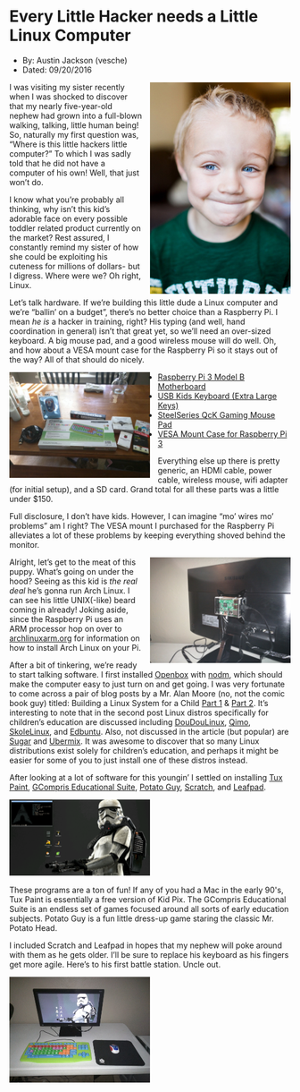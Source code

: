# Every Little Hacker needs a Little Linux Computer
* By: Austin Jackson (vesche)
* Dated: 09/20/2016

<img src="media/00-turner.jpeg" style="float: right; padding-left: 1em;" width="50%" height="50%"/>

I was visiting my sister recently when I was shocked to discover that my nearly five-year-old nephew had grown into a full-blown walking, talking, little human being! So, naturally my first question was, “Where is this little hackers little computer?” To which I was sadly told that he did not have a computer of his own! Well, that just won’t do.

I know what you’re probably all thinking, why isn’t this kid’s adorable face on every possible toddler related product currently on the market? Rest assured, I constantly remind my sister of how she could be exploiting his cuteness for millions of dollars- but I digress. Where were we? Oh right, Linux.

Let’s talk hardware. If we’re building this little dude a Linux computer and we’re “ballin’ on a budget”, there’s no better choice than a Raspberry Pi. I mean <i>he is</i> a hacker in training, right? His typing (and well, hand coordination in general) isn’t that great yet, so we’ll need an over-sized keyboard. A big mouse pad, and a good wireless mouse will do well. Oh, and how about a VESA mount case for the Raspberry Pi so it stays out of the way? All of that should do nicely.

<img src="media/00-hardware.jpeg" style="float: left; padding-right: 1em;" width="50%" height="50%"/>

* [Raspberry Pi 3 Model B Motherboard](https://www.raspberrypi.org/products/raspberry-pi-3-model-b/)
* [USB Kids Keyboard (Extra Large Keys)](http://a.co/12wGpGI)
* [SteelSeries QcK Gaming Mouse Pad](http://a.co/avmX8p4)
* [VESA Mount Case for Raspberry Pi 3](http://a.co/dQualAb)

Everything else up there is pretty generic, an HDMI cable, power cable, wireless mouse, wifi adapter (for initial setup), and a SD card. Grand total for all these parts was a little under $150.

Full disclosure, I don’t have kids. However, I can imagine “mo’ wires mo’ problems” am I right? The VESA mount I purchased for the Raspberry Pi alleviates a lot of these problems by keeping everything shoved behind the monitor.

<img src="media/00-vesa.jpeg" style="float: right; padding-left: 1em;" width="50%" height="50%"/>

Alright, let’s get to the meat of this puppy. What’s going on under the hood? Seeing as this kid is *the real deal* he’s gonna run Arch Linux. I can see his little UNIX(-like) beard coming in already! Joking aside, since the Raspberry Pi uses an ARM processor hop on over to [archlinuxarm.org](https://archlinuxarm.org/platforms/armv8/broadcom/raspberry-pi-3) for information on how to install Arch Linux on your Pi.

After a bit of tinkering, we’re ready to start talking software. I first installed [Openbox](https://wiki.archlinux.org/index.php/openbox) with [nodm](https://wiki.archlinux.org/index.php/Nodm), which should make the computer easy to just turn on and get going. I was very fortunate to come across a pair of blog posts by a Mr. Alan Moore (no, not the comic book guy) titled: Building a Linux System for a Child [Part 1](http://www.alandmoore.com/blog/2013/01/07/building-a-linux-system-for-a-child-part-1-what-and-why/) & [Part 2](http://www.alandmoore.com/blog/2013/01/31/building-a-linux-system-for-a-child-part2-distros-and-software/). It’s interesting to note that in the second post Linux distros specifically for children’s education are discussed including [DouDouLinux](http://www.doudoulinux.org/), [Qimo](https://en.wikipedia.org/wiki/Qimo_4_Kids), [SkoleLinux](https://en.wikipedia.org/wiki/Skolelinux), and [Edbuntu](https://www.edubuntu.org/). Also, not discussed in the article (but popular) are [Sugar](https://www.sugarlabs.org/) and [Ubermix](http://www.ubermix.org/). It was awesome to discover that so many Linux distributions exist solely for children’s education, and perhaps it might be easier for some of you to just install one of these distros instead.

After looking at a lot of software for this youngin’ I settled on installing [Tux Paint](http://www.tuxpaint.org/), [GCompris Educational Suite](http://gcompris.net/index-en.html), [Potato Guy](https://www.thinkpenguin.com/gnu-linux/potato-guy), [Scratch](https://scratch.mit.edu/), and [Leafpad](http://tarot.freeshell.org/leafpad/).

<img src="media/00-scrot.png" width="50%" height="50%"/>

These programs are a ton of fun! If any of you had a Mac in the early 90's, Tux Paint is essentially a free version of Kid Pix. The GCompris Educational Suite is an endless set of games focused around all sorts of early education subjects. Potato Guy is a fun little dress-up game staring the classic Mr. Potato Head.

I included Scratch and Leafpad in hopes that my nephew will poke around with them as he gets older. I’ll be sure to replace his keyboard as his fingers get more agile. Here’s to his first battle station. Uncle out.

<img src="media/00-battlestation.jpeg" width="50%" height="50%"/>